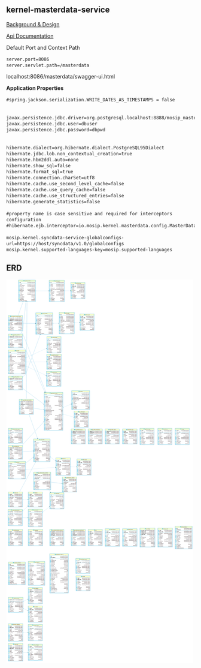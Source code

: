 ## kernel-masterdata-service


[Background & Design](../../docs/design/kernel/kernel-masterdata.md)


[Api Documentation](https://github.com/mosip/mosip/wiki/Master-data-APIs)
 
Default Port and Context Path

```
server.port=8086
server.servlet.path=/masterdata

```

localhost:8086/masterdata/swagger-ui.html


**Application Properties**

```
#spring.jackson.serialization.WRITE_DATES_AS_TIMESTAMPS = false


javax.persistence.jdbc.driver=org.postgresql.localhost:8888/mosip_master
javax.persistence.jdbc.user=dbuser
javax.persistence.jdbc.password=dbpwd


hibernate.dialect=org.hibernate.dialect.PostgreSQL95Dialect
hibernate.jdbc.lob.non_contextual_creation=true
hibernate.hbm2ddl.auto=none
hibernate.show_sql=false
hibernate.format_sql=true
hibernate.connection.charSet=utf8
hibernate.cache.use_second_level_cache=false
hibernate.cache.use_query_cache=false
hibernate.cache.use_structured_entries=false
hibernate.generate_statistics=false

#property name is case sensitive and required for interceptors configuration
#hibernate.ejb.interceptor=io.mosip.kernel.masterdata.config.MasterDataInterceptor

mosip.kernel.syncdata-service-globalconfigs-url=https://host/syncdata/v1.0/globalconfigs
mosip.kernel.supported-languages-key=mosip.supported-languages
```

**ERD**
-----------------------------


![ERD](../../docs/design/kernel/_images/kernel-masterdata-erd.png)

